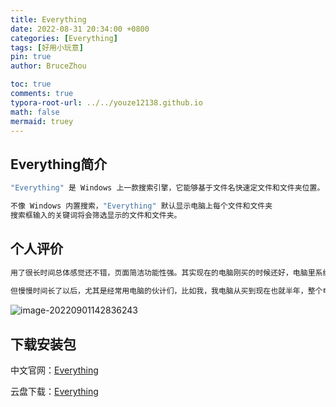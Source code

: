 ```yaml
---
title: Everything
date: 2022-08-31 20:34:00 +0800
categories: [Everything]
tags: [好用小玩意]
pin: true
author: BruceZhou

toc: true
comments: true
typora-root-url: ../../youze12138.github.io
math: false
mermaid: truey
---
```


## Everything简介

~~~java
"Everything" 是 Windows 上一款搜索引擎，它能够基于文件名快速定文件和文件夹位置。

不像 Windows 内置搜索，"Everything" 默认显示电脑上每个文件和文件夹 
搜索框输入的关键词将会筛选显示的文件和文件夹。
~~~

## 个人评价

~~~java
用了很长时间总体感觉还不错，页面简洁功能性强。其实现在的电脑刚买的时候还好，电脑里系统文件也不多，自己平时用的东西也不会有多少文件。
    
但慢慢时间长了以后，尤其是经常用电脑的伙计们，比如我，我电脑从买到现在也就半年，整个电脑一百多万份文件，平常自己找个文件最多翻一会就能找到，一旦找那种刁钻的文件，确实不太好找。
~~~

![image-20220901142836243](/github/assets/blog_res/2022-08-31-Everything.assets/image-20220901142836243.png)

## 下载安装包

中文官网：[Everything](https://www.voidtools.com/zh-cn/)

云盘下载：[Everything](https://pan.baidu.com/s/1T3mPvENCu4LkC0jEDcXugw)

